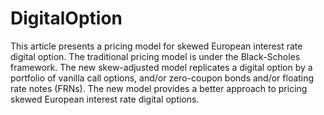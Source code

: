 # DigitalOption
This article presents a pricing model for skewed European interest rate digital option. The traditional pricing model is under the Black-Scholes framework. The new skew-adjusted model replicates a digital option by a portfolio of vanilla call options, and/or zero-coupon bonds and/or floating rate notes (FRNs). The new model provides a better approach to pricing skewed European interest rate digital options.
